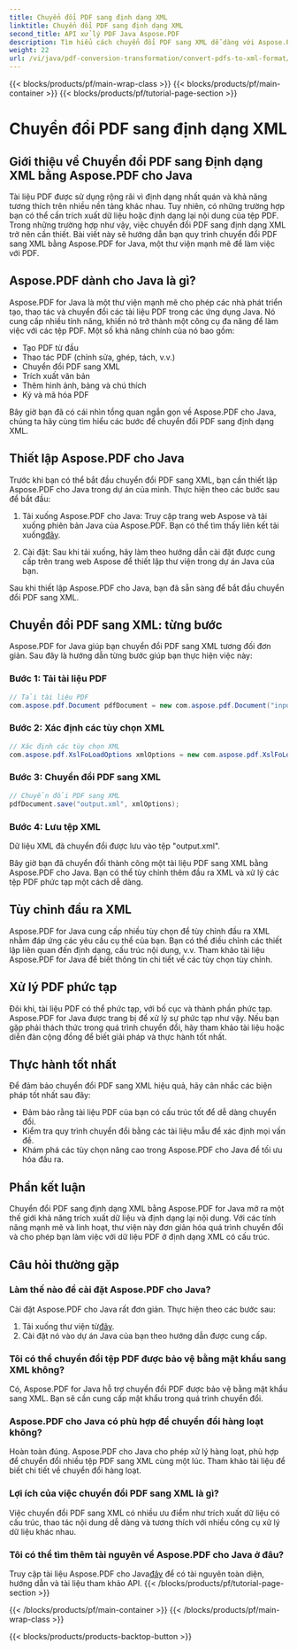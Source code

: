 ```yaml
---
title: Chuyển đổi PDF sang định dạng XML
linktitle: Chuyển đổi PDF sang định dạng XML
second_title: API xử lý PDF Java Aspose.PDF
description: Tìm hiểu cách chuyển đổi PDF sang XML dễ dàng với Aspose.PDF cho Java. Hướng dẫn từng bước và các biện pháp thực hành tốt nhất để chuyển đổi hiệu quả.
weight: 22
url: /vi/java/pdf-conversion-transformation/convert-pdfs-to-xml-format/
---
```


{{< blocks/products/pf/main-wrap-class >}}
{{< blocks/products/pf/main-container >}}
{{< blocks/products/pf/tutorial-page-section >}}

# Chuyển đổi PDF sang định dạng XML


## Giới thiệu về Chuyển đổi PDF sang Định dạng XML bằng Aspose.PDF cho Java

Tài liệu PDF được sử dụng rộng rãi vì định dạng nhất quán và khả năng tương thích trên nhiều nền tảng khác nhau. Tuy nhiên, có những trường hợp bạn có thể cần trích xuất dữ liệu hoặc định dạng lại nội dung của tệp PDF. Trong những trường hợp như vậy, việc chuyển đổi PDF sang định dạng XML trở nên cần thiết. Bài viết này sẽ hướng dẫn bạn quy trình chuyển đổi PDF sang XML bằng Aspose.PDF for Java, một thư viện mạnh mẽ để làm việc với PDF.

## Aspose.PDF dành cho Java là gì?

Aspose.PDF for Java là một thư viện mạnh mẽ cho phép các nhà phát triển tạo, thao tác và chuyển đổi các tài liệu PDF trong các ứng dụng Java. Nó cung cấp nhiều tính năng, khiến nó trở thành một công cụ đa năng để làm việc với các tệp PDF. Một số khả năng chính của nó bao gồm:

- Tạo PDF từ đầu
- Thao tác PDF (chỉnh sửa, ghép, tách, v.v.)
- Chuyển đổi PDF sang XML
- Trích xuất văn bản
- Thêm hình ảnh, bảng và chú thích
- Ký và mã hóa PDF

Bây giờ bạn đã có cái nhìn tổng quan ngắn gọn về Aspose.PDF cho Java, chúng ta hãy cùng tìm hiểu các bước để chuyển đổi PDF sang định dạng XML.

## Thiết lập Aspose.PDF cho Java

Trước khi bạn có thể bắt đầu chuyển đổi PDF sang XML, bạn cần thiết lập Aspose.PDF cho Java trong dự án của mình. Thực hiện theo các bước sau để bắt đầu:

1.  Tải xuống Aspose.PDF cho Java: Truy cập trang web Aspose và tải xuống phiên bản Java của Aspose.PDF. Bạn có thể tìm thấy liên kết tải xuống[đây](https://releases.aspose.com/pdf/java/).

2. Cài đặt: Sau khi tải xuống, hãy làm theo hướng dẫn cài đặt được cung cấp trên trang web Aspose để thiết lập thư viện trong dự án Java của bạn.

Sau khi thiết lập Aspose.PDF cho Java, bạn đã sẵn sàng để bắt đầu chuyển đổi PDF sang XML.

## Chuyển đổi PDF sang XML: từng bước

Aspose.PDF for Java giúp bạn chuyển đổi PDF sang XML tương đối đơn giản. Sau đây là hướng dẫn từng bước giúp bạn thực hiện việc này:

### Bước 1: Tải tài liệu PDF

```java
// Tải tài liệu PDF
com.aspose.pdf.Document pdfDocument = new com.aspose.pdf.Document("input.pdf");
```

### Bước 2: Xác định các tùy chọn XML

```java
// Xác định các tùy chọn XML
com.aspose.pdf.XslFoLoadOptions xmlOptions = new com.aspose.pdf.XslFoLoadOptions();
```

### Bước 3: Chuyển đổi PDF sang XML

```java
// Chuyển đổi PDF sang XML
pdfDocument.save("output.xml", xmlOptions);
```

### Bước 4: Lưu tệp XML

Dữ liệu XML đã chuyển đổi được lưu vào tệp "output.xml".

Bây giờ bạn đã chuyển đổi thành công một tài liệu PDF sang XML bằng Aspose.PDF cho Java. Bạn có thể tùy chỉnh thêm đầu ra XML và xử lý các tệp PDF phức tạp một cách dễ dàng.

## Tùy chỉnh đầu ra XML

Aspose.PDF for Java cung cấp nhiều tùy chọn để tùy chỉnh đầu ra XML nhằm đáp ứng các yêu cầu cụ thể của bạn. Bạn có thể điều chỉnh các thiết lập liên quan đến định dạng, cấu trúc nội dung, v.v. Tham khảo tài liệu Aspose.PDF for Java để biết thông tin chi tiết về các tùy chọn tùy chỉnh.

## Xử lý PDF phức tạp

Đôi khi, tài liệu PDF có thể phức tạp, với bố cục và thành phần phức tạp. Aspose.PDF for Java được trang bị để xử lý sự phức tạp như vậy. Nếu bạn gặp phải thách thức trong quá trình chuyển đổi, hãy tham khảo tài liệu hoặc diễn đàn cộng đồng để biết giải pháp và thực hành tốt nhất.

## Thực hành tốt nhất

Để đảm bảo chuyển đổi PDF sang XML hiệu quả, hãy cân nhắc các biện pháp tốt nhất sau đây:

- Đảm bảo rằng tài liệu PDF của bạn có cấu trúc tốt để dễ dàng chuyển đổi.
- Kiểm tra quy trình chuyển đổi bằng các tài liệu mẫu để xác định mọi vấn đề.
- Khám phá các tùy chọn nâng cao trong Aspose.PDF cho Java để tối ưu hóa đầu ra.

## Phần kết luận

Chuyển đổi PDF sang định dạng XML bằng Aspose.PDF for Java mở ra một thế giới khả năng trích xuất dữ liệu và định dạng lại nội dung. Với các tính năng mạnh mẽ và linh hoạt, thư viện này đơn giản hóa quá trình chuyển đổi và cho phép bạn làm việc với dữ liệu PDF ở định dạng XML có cấu trúc.

## Câu hỏi thường gặp

### Làm thế nào để cài đặt Aspose.PDF cho Java?

Cài đặt Aspose.PDF cho Java rất đơn giản. Thực hiện theo các bước sau:
1.  Tải xuống thư viện từ[đây](https://releases.aspose.com/pdf/java/).
2. Cài đặt nó vào dự án Java của bạn theo hướng dẫn được cung cấp.

### Tôi có thể chuyển đổi tệp PDF được bảo vệ bằng mật khẩu sang XML không?

Có, Aspose.PDF for Java hỗ trợ chuyển đổi PDF được bảo vệ bằng mật khẩu sang XML. Bạn sẽ cần cung cấp mật khẩu trong quá trình chuyển đổi.

### Aspose.PDF cho Java có phù hợp để chuyển đổi hàng loạt không?

Hoàn toàn đúng. Aspose.PDF cho Java cho phép xử lý hàng loạt, phù hợp để chuyển đổi nhiều tệp PDF sang XML cùng một lúc. Tham khảo tài liệu để biết chi tiết về chuyển đổi hàng loạt.

### Lợi ích của việc chuyển đổi PDF sang XML là gì?

Việc chuyển đổi PDF sang XML có nhiều ưu điểm như trích xuất dữ liệu có cấu trúc, thao tác nội dung dễ dàng và tương thích với nhiều công cụ xử lý dữ liệu khác nhau.

### Tôi có thể tìm thêm tài nguyên về Aspose.PDF cho Java ở đâu?

 Truy cập tài liệu Aspose.PDF cho Java[đây](https://reference.aspose.com/pdf/java/) để có tài nguyên toàn diện, hướng dẫn và tài liệu tham khảo API.
{{< /blocks/products/pf/tutorial-page-section >}}

{{< /blocks/products/pf/main-container >}}
{{< /blocks/products/pf/main-wrap-class >}}

{{< blocks/products/products-backtop-button >}}
